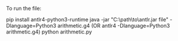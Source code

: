 To run the file:

pip install antlr4-python3-runtime
java -jar "C:\path\to\antlr.jar file" -Dlanguage=Python3 arithmetic.g4 (OR antlr4 -Dlanguage=Python3 arithmetic.g4)
python arithmetic.py
